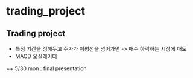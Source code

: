 # trading_project

## Trading project 
- 특정 기간을 정해두고 주가가 이평선을 넘어가면 -> 매수 
하락하는 시점에 매도 
- MACD 오실레이터

++ 5/30 mon : final presentation
